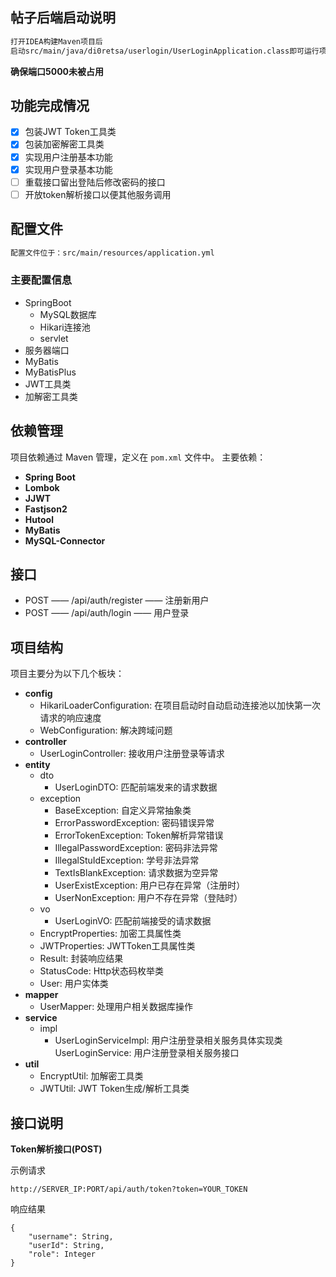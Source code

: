 ## 帖子后端启动说明
``` bash
打开IDEA构建Maven项目后
启动src/main/java/di0retsa/userlogin/UserLoginApplication.class即可运行项目
```
**确保端口5000未被占用**

## 功能完成情况
- [x] 包装JWT Token工具类
- [x] 包装加密解密工具类
- [x] 实现用户注册基本功能
- [x] 实现用户登录基本功能
- [ ] 重载接口留出登陆后修改密码的接口
- [ ] 开放token解析接口以便其他服务调用

## 配置文件
``` bash
配置文件位于：src/main/resources/application.yml
```
### 主要配置信息
- SpringBoot
  - MySQL数据库
  - Hikari连接池
  - servlet
- 服务器端口
- MyBatis
- MyBatisPlus
- JWT工具类
- 加解密工具类

## 依赖管理
项目依赖通过 Maven 管理，定义在 `pom.xml` 文件中。
主要依赖：
- **Spring Boot**
- **Lombok**
- **JJWT**
- **Fastjson2**
- **Hutool**
- **MyBatis**
- **MySQL-Connector**

## 接口
- POST —— /api/auth/register —— 注册新用户
- POST —— /api/auth/login —— 用户登录

## 项目结构
项目主要分为以下几个板块：

- **config**
  - HikariLoaderConfiguration: 在项目启动时自动启动连接池以加快第一次请求的响应速度
  - WebConfiguration: 解决跨域问题
- **controller**
  - UserLoginController: 接收用户注册登录等请求
- **entity**
  - dto
    - UserLoginDTO: 匹配前端发来的请求数据
  - exception
    - BaseException: 自定义异常抽象类
    - ErrorPasswordException: 密码错误异常
    - ErrorTokenException: Token解析异常错误
    - IllegalPasswordException: 密码非法异常
    - IllegalStuIdException: 学号非法异常
    - TextIsBlankException: 请求数据为空异常
    - UserExistException: 用户已存在异常（注册时）
    - UserNonException: 用户不存在异常（登陆时）
  - vo
    - UserLoginVO: 匹配前端接受的请求数据
  - EncryptProperties: 加密工具属性类
  - JWTProperties: JWTToken工具属性类
  - Result: 封装响应结果
  - StatusCode: Http状态码枚举类
  - User: 用户实体类
- **mapper**
  - UserMapper: 处理用户相关数据库操作
- **service**
  - impl
    - UserLoginServiceImpl: 用户注册登录相关服务具体实现类
  UserLoginService: 用户注册登录相关服务接口
- **util**
  - EncryptUtil: 加解密工具类
  - JWTUtil: JWT Token生成/解析工具类

## 接口说明
**Token解析接口(POST)**

示例请求
``` 示例请求
http://SERVER_IP:PORT/api/auth/token?token=YOUR_TOKEN
```

响应结果
``` 响应结果
{
    "username": String,
    "userId": String,
    "role": Integer
}
```
